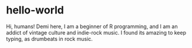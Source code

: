 hello-world
===========

Hi, humans!
Demi here, I am a beginner of R programming, and I am an addict of vintage culture and indie-rock music.
I found its amazing to keep typing, as drumbeats in rock music.
